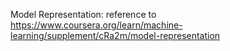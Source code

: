 Model Representation: reference to https://www.coursera.org/learn/machine-learning/supplement/cRa2m/model-representation
